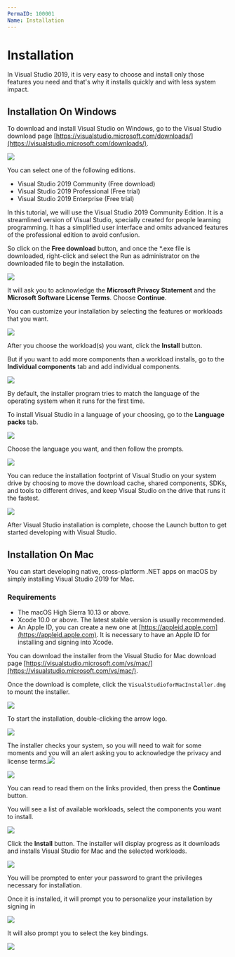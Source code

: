 ```yaml
---
PermaID: 100001
Name: Installation
---
```


# Installation

In Visual Studio 2019, it is very easy to choose and install only those features you need and that's why it installs quickly and with less system impact.

## Installation On Windows

To download and install Visual Studio on Windows, go to the Visual Studio download page [https://visualstudio.microsoft.com/downloads/](https://visualstudio.microsoft.com/downloads/).

<img src="https://raw.githubusercontent.com/zzzprojects/learn-orm/master/tutorials/visual-studio/images/installation.png">

You can select one of the following editions.

 - Visual Studio 2019 Community (Free download)
 - Visual Studio 2019 Professional (Free trial)
 - Visual Studio 2019 Enterprise (Free trial)

In this tutorial, we will use the Visual Studio 2019 Community Edition. It is a streamlined version of Visual Studio, specially created for people learning programming. It has a simplified user interface and omits advanced features of the professional edition to avoid confusion. 

So click on the **Free download** button, and once the *.exe file is downloaded, right-click and select the Run as administrator on the downloaded file to begin the installation.

<img src="https://raw.githubusercontent.com/zzzprojects/learn-orm/master/tutorials/visual-studio/images/installation-1.png">

It will ask you to acknowledge the **Microsoft Privacy Statement** and the **Microsoft Software License Terms**. Choose **Continue**.

You can customize your installation by selecting the features or workloads that you want.

<img src="https://raw.githubusercontent.com/zzzprojects/learn-orm/master/tutorials/visual-studio/images/installation-2.png">

After you choose the workload(s) you want, click the **Install** button.

But if you want to add more components than a workload installs, go to the **Individual components** tab and add individual components. 

<img src="https://raw.githubusercontent.com/zzzprojects/learn-orm/master/tutorials/visual-studio/images/installation-3.png">

By default, the installer program tries to match the language of the operating system when it runs for the first time. 

To install Visual Studio in a language of your choosing, go to the **Language packs** tab.

<img src="https://raw.githubusercontent.com/zzzprojects/learn-orm/master/tutorials/visual-studio/images/installation-3.png">

Choose the language you want, and then follow the prompts.

<img src="https://raw.githubusercontent.com/zzzprojects/learn-orm/master/tutorials/visual-studio/images/installation-4.png">

You can reduce the installation footprint of Visual Studio on your system drive by choosing to move the download cache, shared components, SDKs, and tools to different drives, and keep Visual Studio on the drive that runs it the fastest.

<img src="https://raw.githubusercontent.com/zzzprojects/learn-orm/master/tutorials/visual-studio/images/installation-5.png">

After Visual Studio installation is complete, choose the Launch button to get started developing with Visual Studio.

## Installation On Mac

You can start developing native, cross-platform .NET apps on macOS by simply installing Visual Studio 2019 for Mac.

### Requirements

 - The macOS High Sierra 10.13 or above.
 - Xcode 10.0 or above. The latest stable version is usually recommended.
 - An Apple ID, you can create a new one at [https://appleid.apple.com](https://appleid.apple.com). It is necessary to have an Apple ID for installing and signing into Xcode.

You can download the installer from the Visual Studio for Mac download page [https://visualstudio.microsoft.com/vs/mac/](https://visualstudio.microsoft.com/vs/mac/).

Once the download is complete, click the `VisualStudioforMacInstaller.dmg` to mount the installer.

<img src="https://raw.githubusercontent.com/zzzprojects/learn-orm/master/tutorials/visual-studio/images/installation-6.png">

To start the installation, double-clicking the arrow logo.

<img src="https://raw.githubusercontent.com/zzzprojects/learn-orm/master/tutorials/visual-studio/images/installation-7.png">

The installer checks your system, so you will need to wait for some moments and you will an alert asking you to acknowledge the privacy and license terms.<img src="https://raw.githubusercontent.com/zzzprojects/learn-orm/master/tutorials/visual-studio/images/installation-7.png">

<img src="https://raw.githubusercontent.com/zzzprojects/learn-orm/master/tutorials/visual-studio/images/installation-8.png">

You can read to read them on the links provided, then press the **Continue** button.

You will see a list of available workloads, select the components you want to install.

<img src="https://raw.githubusercontent.com/zzzprojects/learn-orm/master/tutorials/visual-studio/images/installation-9.png">

Click the **Install** button. The installer will display progress as it downloads and installs Visual Studio for Mac and the selected workloads. 

<img src="https://raw.githubusercontent.com/zzzprojects/learn-orm/master/tutorials/visual-studio/images/installation-10.png">

You will be prompted to enter your password to grant the privileges necessary for installation. 

Once it is installed, it will prompt you to personalize your installation by signing in

<img src="https://raw.githubusercontent.com/zzzprojects/learn-orm/master/tutorials/visual-studio/images/installation-11.png">

It will also prompt you to select the key bindings.

<img src="https://raw.githubusercontent.com/zzzprojects/learn-orm/master/tutorials/visual-studio/images/installation-12.png">

